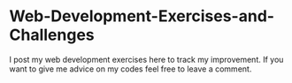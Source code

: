 # Web-Development-Exercises-and-Challenges
I post my web development exercises here to track my improvement. If you want to give me advice on my codes feel free to leave a comment.
